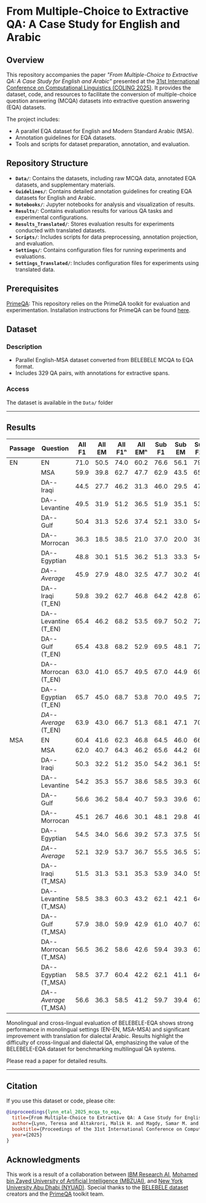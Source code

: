 # From Multiple-Choice to Extractive QA: A Case Study for English and Arabic

## Overview

This repository accompanies the paper *"From Multiple-Choice to Extractive QA: A Case Study for English and Arabic"* presented at the [31st International Conference on Computational Linguistics (COLING 2025)](https://coling2025.org/). It provides the dataset, code, and resources to facilitate the conversion of multiple-choice question answering (MCQA) datasets into extractive question answering (EQA) datasets.

The project includes:
- A parallel EQA dataset for English and Modern Standard Arabic (MSA).
- Annotation guidelines for EQA datasets.
- Tools and scripts for dataset preparation, annotation, and evaluation.

## Repository Structure

- **`Data/`**: Contains the datasets, including raw MCQA data, annotated EQA datasets, and supplementary materials.
- **`Guidelines/`**: Contains detailed annotation guidelines for creating EQA datasets for English and Arabic.
- **`Notebooks/`**: Jupyter notebooks for analysis and visualization of results.
- **`Results/`**: Contains evaluation results for various QA tasks and experimental configurations.
- **`Results_Translated/`**: Stores evaluation results for experiments conducted with translated datasets.
- **`Scripts/`**: Includes scripts for data preprocessing, annotation projection, and evaluation.
- **`Settings/`**: Contains configuration files for running experiments and evaluations.
- **`Settings_Translated/`**: Includes configuration files for experiments using translated data.

## Prerequisites

[PrimeQA](https://github.com/primeqa): This repository relies on the PrimeQA toolkit for evaluation and experimentation. 
Installation instructions for PrimeQA can be found [here](https://github.com/primeqa/primeqa?tab=readme-ov-file#%EF%B8%8F-getting-started).

## Dataset

### Description

- Parallel English-MSA dataset converted from BELEBELE MCQA to EQA format.
- Includes 329 QA pairs, with annotations for extractive spans.

### Access

The dataset is available in the `Data/` folder

---

## Results

| Passage | Question                   | **All** F1 | **All** EM | **All** F1ⁿ | **All** EMⁿ | **Sub** F1 | **Sub** EM | **Sub** F1ⁿ | **Sub** EMⁿ |
|---------|----------------------------|------------|------------|-------------|-------------|------------|------------|-------------|-------------|
| EN      | EN                         | 71.0       | 50.5       | 74.0        | 60.2        | 76.6       | 56.1       | 79.5        | 65.6        |
|         | MSA                        | 59.9       | 39.8       | 62.7        | 47.7        | 62.9       | 43.5       | 65.6        | 51.2        |
|         | DA--Iraqi                  | 44.5       | 27.7       | 46.2        | 31.3        | 46.0       | 29.5       | 47.8        | 33.0        |
|         | DA--Levantine              | 49.5       | 31.9       | 51.2        | 36.5        | 51.9       | 35.1       | 53.7        | 39.6        |
|         | DA--Gulf                   | 50.4       | 31.3       | 52.6        | 37.4        | 52.1       | 33.0       | 54.2        | 38.9        |
|         | DA--Morrocan               | 36.3       | 18.5       | 38.5        | 21.0        | 37.0       | 20.0       | 39.3        | 22.1        |
|         | DA--Egyptian               | 48.8       | 30.1       | 51.5        | 36.2        | 51.3       | 33.3       | 54.0        | 39.3        |
|         | *DA--Average*              | 45.9       | 27.9       | 48.0        | 32.5        | 47.7       | 30.2       | 49.8        | 34.6        |
|         | DA--Iraqi (T_EN)           | 59.8       | 39.2       | 62.7        | 46.8        | 64.2       | 42.8       | 67.2        | 50.9        |
|         | DA--Levantine (T_EN)       | 65.4       | 46.2       | 68.2        | 53.5        | 69.7       | 50.2       | 72.3        | 57.9        |
|         | DA--Gulf (T_EN)            | 65.4       | 43.8       | 68.2        | 52.9        | 69.5       | 48.1       | 72.2        | 57.2        |
|         | DA--Morrocan (T_EN)        | 63.0       | 41.0       | 65.7        | 49.5        | 67.0       | 44.9       | 69.6        | 53.0        |
|         | DA--Egyptian (T_EN)        | 65.7       | 45.0       | 68.7        | 53.8        | 70.0       | 49.5       | 72.9        | 58.2        |
|         | *DA--Average* (T_EN)       | 63.9       | 43.0       | 66.7        | 51.3        | 68.1       | 47.1       | 70.8        | 55.4        |
| MSA     | EN                         | 60.4       | 41.6       | 62.3        | 46.8        | 64.5       | 46.0       | 66.7        | 50.9        |
|         | MSA                        | 62.0       | 40.7       | 64.3        | 46.2        | 65.6       | 44.2       | 68.1        | 49.5        |
|         | DA--Iraqi                  | 50.3       | 32.2       | 51.2        | 35.0        | 54.2       | 36.1       | 55.6        | 39.3        |
|         | DA--Levantine              | 54.2       | 35.3       | 55.7        | 38.6        | 58.5       | 39.3       | 60.4        | 43.2        |
|         | DA--Gulf                   | 56.6       | 36.2       | 58.4        | 40.7        | 59.3       | 39.6       | 61.3        | 44.2        |
|         | DA--Morrocan               | 45.1       | 26.7       | 46.6        | 30.1        | 48.1       | 29.8       | 49.6        | 33.3        |
|         | DA--Egyptian               | 54.5       | 34.0       | 56.6        | 39.2        | 57.3       | 37.5       | 59.5        | 42.5        |
|         | *DA--Average*              | 52.1       | 32.9       | 53.7        | 36.7        | 55.5       | 36.5       | 57.3        | 40.5        |
|         | DA--Iraqi (T_MSA)          | 51.5       | 31.3       | 53.1        | 35.3        | 53.9       | 34.0       | 55.7        | 37.9        |
|         | DA--Levantine (T_MSA)      | 58.5       | 38.3       | 60.3        | 43.2        | 62.1       | 42.1       | 64.1        | 46.7        |
|         | DA--Gulf (T_MSA)           | 57.9       | 38.0       | 59.9        | 42.9        | 61.0       | 40.7       | 63.3        | 46.0        |
|         | DA--Morrocan (T_MSA)       | 56.5       | 36.2       | 58.6        | 42.6        | 59.4       | 39.3       | 61.5        | 45.3        |
|         | DA--Egyptian (T_MSA)       | 58.5       | 37.7       | 60.4        | 42.2        | 62.1       | 41.1       | 64.2        | 46.0        |
|         | *DA--Average* (T_MSA)      | 56.6       | 36.3       | 58.5        | 41.2        | 59.7       | 39.4       | 61.8        | 44.4        |

Monolingual and cross-lingual evaluation of BELEBELE-EQA shows strong performance in monolingual settings (EN-EN, MSA-MSA) and significant improvement with translation for dialectal Arabic. Results highlight the difficulty of cross-lingual and dialectal QA, emphasizing the value of the BELEBELE-EQA dataset for benchmarking multilingual QA systems. 

Please read a paper for detailed results.

---

## Citation

If you use this dataset or code, please cite:

```bibtex
@inproceedings{lynn_etal_2025_mcqa_to_eqa,
  title={From Multiple-Choice to Extractive QA: A Case Study for English and Arabic},
  author={Lynn, Teresa and Altakrori, Malik H. and Magdy, Samar M. and Das, Rocktim Jyoti and Lyu, Chenyang and Nasr, Mohamed and Samih, Younes and Chirkunov, Kirill and Aji, Alham Fikri and Nakov, Preslav and Godbole, Shantanu and Roukos, Salim and Florian, Radu and Habash, Nizar},
  booktitle={Proceedings of the 31st International Conference on Computational Linguistics (COLING 2025)},
  year={2025}
}
```

## Acknowledgments
This work is a result of a collaboration between [IBM Research AI](https://research.ibm.com/artificial-intelligence), [Mohamed bin Zayed University of Artificial Intelligence (MBZUAI)](https://mbzuai.ac.ae/), and [New York University Abu Dhabi (NYUAD)](https://nyuad.nyu.edu/).
Special thanks to the [BELEBELE dataset](https://github.com/facebookresearch/belebele) creators and the [PrimeQA](https://github.com/primeqa/primeqa) toolkit team.
